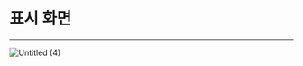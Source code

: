 # 표시 화면
***
![Untitled (4)](https://github.com/user-attachments/assets/7cf2ad0d-dc48-4351-9d2d-7aa94f128f8a)
